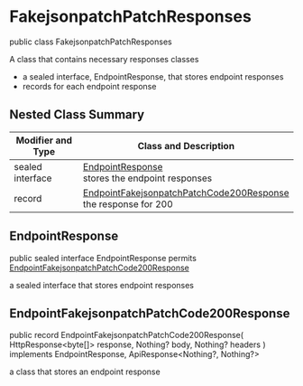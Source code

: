 # FakejsonpatchPatchResponses

public class FakejsonpatchPatchResponses

A class that contains necessary responses classes
- a sealed interface, EndpointResponse, that stores endpoint responses
- records for each endpoint response

## Nested Class Summary
| Modifier and Type | Class and Description |
| ----------------- | --------------------- |
| sealed interface | [EndpointResponse](#endpointresponse)<br> stores the endpoint responses |
| record | [EndpointFakejsonpatchPatchCode200Response](#endpointfakejsonpatchpatchcode200response)<br> the response for 200 |

## EndpointResponse
public sealed interface EndpointResponse permits<br>
[EndpointFakejsonpatchPatchCode200Response](#endpointfakejsonpatchpatchcode200response)

a sealed interface that stores endpoint responses

## EndpointFakejsonpatchPatchCode200Response
public record EndpointFakejsonpatchPatchCode200Response(
    HttpResponse<byte[]> response,
    Nothing? body,
    Nothing? headers
) implements EndpointResponse, ApiResponse<Nothing?, Nothing?><br>

a class that stores an endpoint response

